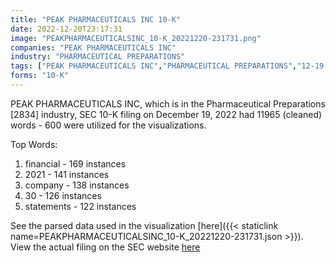 ```yaml
---
title: "PEAK PHARMACEUTICALS INC 10-K"
date: 2022-12-20T23:17:31
image: "PEAKPHARMACEUTICALSINC_10-K_20221220-231731.png"
companies: "PEAK PHARMACEUTICALS INC"
industry: "PHARMACEUTICAL PREPARATIONS"
tags: ["PEAK PHARMACEUTICALS INC","PHARMACEUTICAL PREPARATIONS","12-19-2022","10-K"]
forms: "10-K"
---
```

PEAK PHARMACEUTICALS INC, which is in the Pharmaceutical Preparations [2834] industry, SEC 10-K filing on December 19, 2022 had 11965 (cleaned) words - 600 were utilized for the visualizations.

Top Words:
1. financial - 169 instances
2. 2021 - 141 instances
3. company - 138 instances
4. 30 - 126 instances
5. statements - 122 instances


See the parsed data used in the visualization [here]({{< staticlink name=PEAKPHARMACEUTICALSINC_10-K_20221220-231731.json >}}).  
View the actual filing on the SEC website [here](https://www.sec.gov/Archives/edgar/data/1452804/0001199835-22-000830.txt)
